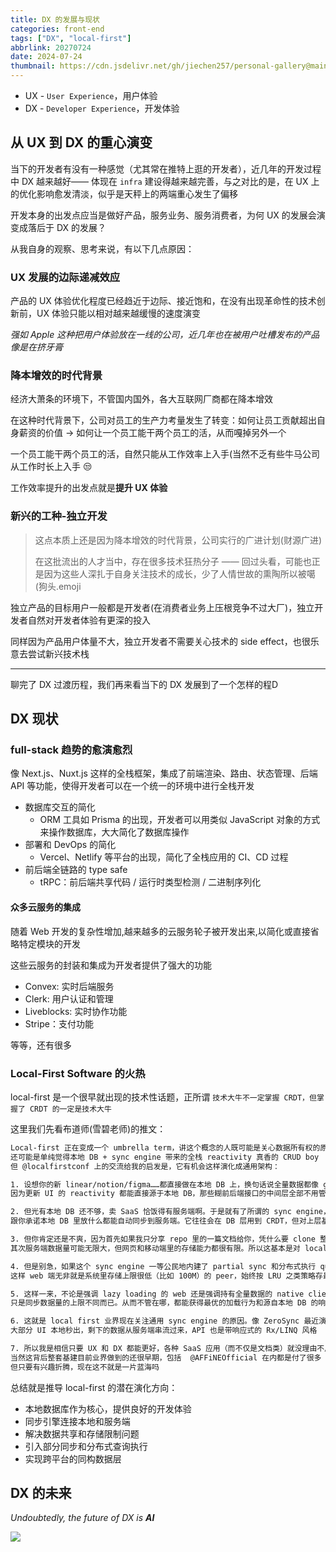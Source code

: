 ```yaml
---
title: DX 的发展与现状
categories: front-end
tags: ["DX", "local-first"]
abbrlink: 20270724
date: 2024-07-24
thumbnail: https://cdn.jsdelivr.net/gh/jiechen257/personal-gallery@main/img/202407242014806.png
---
```


- UX - `User Experience`，用户体验
- DX - `Developer Experience`，开发体验

## 从 UX 到 DX 的重心演变

当下的开发者有没有一种感觉（尤其常在推特上逛的开发者），近几年的开发过程中 DX 越来越好—— 体现在 `infra` 建设得越来越完善，与之对比的是，在 UX 上的优化影响愈发清淡，似乎是天秤上的两端重心发生了偏移

开发本身的出发点应当是做好产品，服务业务、服务消费者，为何 UX 的发展会演变成落后于 DX 的发展？

从我自身的观察、思考来说，有以下几点原因：

### UX 发展的边际递减效应

产品的 UX 体验优化程度已经趋近于边际、接近饱和，在没有出现革命性的技术创新前，UX 体验只能以相对越来越缓慢的速度演变

*强如 Apple 这种把用户体验放在一线的公司，近几年也在被用户吐槽发布的产品像是在挤牙膏*

### 降本增效的时代背景

经济大萧条的环境下，不管国内国外，各大互联网厂商都在降本增效

在这种时代背景下，公司对员工的生产力考量发生了转变：如何让员工贡献超出自身薪资的价值 -> 如何让一个员工能干两个员工的活，从而嘎掉另外一个

一个员工能干两个员工的活，自然只能从工作效率上入手(当然不乏有些牛马公司从工作时长上入手 😒

工作效率提升的出发点就是**提升 UX 体验**

### 新兴的工种-独立开发

> 这点本质上还是因为降本增效的时代背景，公司实行的广进计划(财源广进)
>
> 在这批流出的人才当中，存在很多技术狂热分子 —— 回过头看，可能也正是因为这些人深扎于自身关注技术的成长，少了人情世故的熏陶所以被噶(狗头.emoji

独立产品的目标用户一般都是开发者(在消费者业务上压根竞争不过大厂)，独立开发者自然对开发者体验有更深的投入

同样因为产品用户体量不大，独立开发者不需要关心技术的 side effect，也很乐意去尝试新兴技术栈

<hr />

聊完了 DX 过渡历程，我们再来看当下的 DX 发展到了一个怎样的程D

## DX 现状

### full-stack 趋势的愈演愈烈

像 Next.js、Nuxt.js 这样的全栈框架，集成了前端渲染、路由、状态管理、后端 API 等功能，使得开发者可以在一个统一的环境中进行全栈开发

- 数据库交互的简化
  - ORM 工具如 Prisma 的出现，开发者可以用类似 JavaScript 对象的方式来操作数据库，大大简化了数据库操作
- 部署和 DevOps 的简化
  - Vercel、Netlify 等平台的出现，简化了全栈应用的 CI、CD 过程
- 前后端全链路的 type safe
  - tRPC：前后端共享代码 / 运行时类型检测 / 二进制序列化

#### 众多云服务的集成

随着 Web 开发的复杂性增加,越来越多的云服务轮子被开发出来,以简化或直接省略特定模块的开发

这些云服务的封装和集成为开发者提供了强大的功能

- Convex: 实时后端服务
- Clerk: 用户认证和管理
- Liveblocks: 实时协作功能
- Stripe：支付功能

等等，还有很多

### Local-First Software 的火热

local-first 是一个很早就出现的技术性话题，正所谓 `技术大牛不一定掌握 CRDT，但掌握了 CRDT 的一定是技术大牛`

这里我们先看布道师(雪碧老师)的推文：

```txt
Local-first 正在变成一个 umbrella term，讲这个概念的人既可能是关心数据所有权的原教旨派，也可能是个 CRDT nerd，
还可能是单纯觉得本地 DB + sync engine 带来的全栈 reactivity 真香的 CRUD boy 
但 @localfirstconf 上的交流给我的启发是，它有机会这样演化成通用架构：

1. 设想你的新 linear/notion/figma……都直接做在本地 DB 上，换句话说全量数据都像 git 那样存在本地。这样 DX 非常爽，
因为更新 UI 的 reactivity 都能直接源于本地 DB，那些糊前后端接口的中间层全部不用管，你的 view 去订阅 DB 的 query 语句就能按需更新了

2. 但光有本地 DB 还不够，卖 SaaS 恰饭得有服务端啊。于是就有了所谓的 sync engine，
跟你承诺本地 DB 里放什么都能自动同步到服务端。它往往会在 DB 层用到 CRDT，但对上层基本是透明的，比如  @ElectricSQL 干的就是这个

3. 但你肯定还是不爽，因为首先如果我只分享 repo 里的一篇文档给你，凭什么要 clone 整个 DB 下来才能读？
其次服务端数据量可能无限大，但网页和移动端里的存储能力都很有限。所以这基本是对 local first 最大的质疑之一了

4. 但是别急，如果这个 sync engine 一等公民地内建了 partial sync 和分布式执行 query 的能力呢？
这样 web 端无非就是系统里存储上限很低（比如 100M）的 peer，始终按 LRU 之类策略存最热的数据就行，本地跑不完的 query 就一起在服务端查了送回来呗，反正各端都同构，UI 还是只管订阅更新就好

5. 这样一来，不论是强调 lazy loading 的 web 还是强调持有全量数据的 native client，大家的数据层就都是同构的，
只是同步数据量的上限不同而已。从而不管在哪，都能获得最优的加载行为和源自本地 DB 的响应式 DX

6. 这就是 local first 业界现在关注通用 sync engine 的原因。像 ZeroSync 最近演示的就是靠约 100M 的本地缓存做了个 linear，
大部分 UI 本地秒出，剩下的数据从服务端串流过来，API 也是带响应式的 Rx/LINQ 风格

7. 所以我是相信只要 UX 和 DX 都能更好，各种 SaaS 应用（而不仅是文档类）就没理由不用 local first 栈了呀。 
当然这背后整套基建目前业界做到的还很早期，包括  @AFFiNEOfficial 在内都是付了很多 pioneer tax 的。
但只要有兴趣折腾，现在这不就是一片蓝海吗
```

总结就是推导 local-first 的潜在演化方向：

- 本地数据库作为核心，提供良好的开发体验
- 同步引擎连接本地和服务端
- 解决数据共享和存储限制问题
- 引入部分同步和分布式查询执行
- 实现跨平台的同构数据层

## DX 的未来

*Undoubtedly, the future of DX is **AI***

![](https://cdn.jsdelivr.net/gh/jiechen257/personal-gallery@main/img/202407241855355.png)